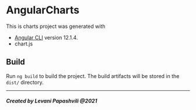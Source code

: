 # AngularCharts

This is charts project was generated with 
* [Angular CLI](https://github.com/angular/angular-cli) version 12.1.4.
* chart.js
## Build

Run `ng build` to build the project. The build artifacts will be stored in the `dist/` directory.

<hr>

##### Created by Levani Papashvili @2021
